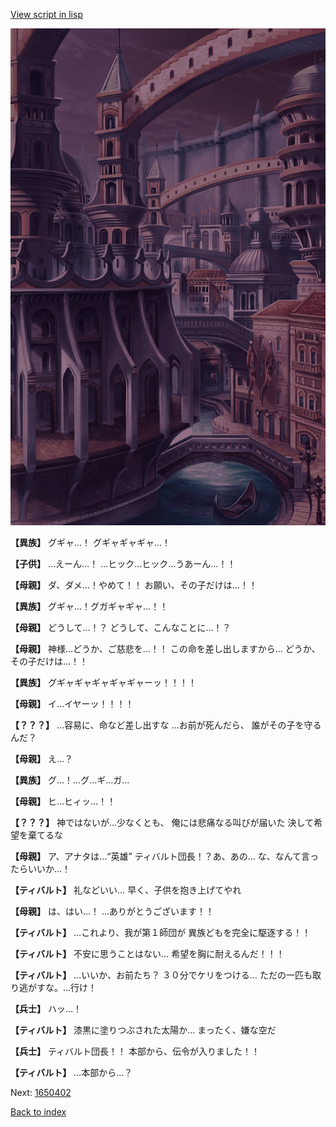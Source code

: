 [View script in lisp](../scripts/1650302.txt)

![006_town2_TotalEclipse.png](../images/backgrounds/006_town2_TotalEclipse.png)

**【異族】**
グギャ…！
グギャギャギャ…！

**【子供】**
…えーん…！
…ヒック…ヒック…うあーん…！！

**【母親】**
ダ、ダメ…！やめて！！
お願い、その子だけは…！！

**【異族】**
グギャ…！グガギャギャ…！！

**【母親】**
どうして…！？
どうして、こんなことに…！？

**【母親】**
神様…どうか、ご慈悲を…！！
この命を差し出しますから…
どうか、その子だけは…！！

**【異族】**
グギャギャギャギャギャーッ！！！！

**【母親】**
イ…イヤーッ！！！！

**【？？？】**
…容易に、命など差し出すな
…お前が死んだら、
誰がその子を守るんだ？

**【母親】**
え…？

**【異族】**
グ…！…グ…ギ…ガ…

**【母親】**
ヒ…ヒィッ…！！

**【？？？】**
神ではないが…少なくとも、
俺には悲痛なる叫びが届いた
決して希望を棄てるな

**【母親】**
ア、アナタは…“英雄”
ティバルト団長！？あ、あの…
な、なんて言ったらいいか…！

**【ティバルト】**
礼などいい…
早く、子供を抱き上げてやれ

**【母親】**
は、はい…！
…ありがとうございます！！

**【ティバルト】**
…これより、我が第１師団が
異族どもを完全に駆逐する！！

**【ティバルト】**
不安に思うことはない…
希望を胸に耐えるんだ！！！

**【ティバルト】**
…いいか、お前たち？
３０分でケリをつける…
ただの一匹も取り逃がすな。…行け！

**【兵士】**
ハッ…！

**【ティバルト】**
漆黒に塗りつぶされた太陽か…
まったく、嫌な空だ

**【兵士】**
ティバルト団長！！
本部から、伝令が入りました！！

**【ティバルト】**
…本部から…？

Next: [1650402](1650402.md)

[Back to index](index.md)

